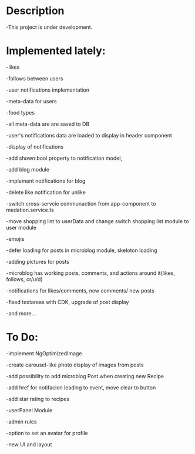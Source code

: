 # Description

-This project is under development.

# Implemented lately:

-likes

-follows between users

-user notifications implementation

-meta-data for users

-food types

-all meta-data are are saved to DB

-user's notifications data are loaded to display in header component

-display of notifications

-add shown:bool property to notification model,

-add blog module

-implement notifications for blog

-delete like notification for unlike

-switch cross-servcie communaction from app-component to medation.service.ts

-move shopping list to userData and change switch shopping list module to user module

-emojis

-defer loading for posts in microblog module, skeloton loading

-adding pictures for posts

-microblog has working posts, comments, and actions around it(likes, follows, cr/u/d)

-notifications for likes/comments, new comments/ new posts

-fixed textareas with CDK, upgrade of post display

-and more...

# To Do:

-implement  NgOptimizedImage

-create carousel-like photo display of images from posts

-add possibility to add microblog Post when creating new Recipe

-add href for notifacion leading to event, move clear to button 

-add star rating to recipes

-userPanel Module

-admin rules

-option to set an avatar for profile

-new UI and layout
